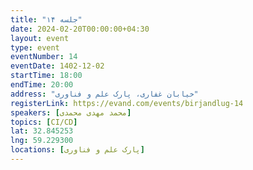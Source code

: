 ```yaml
---
title: "جلسه ۱۴"
date: 2024-02-20T00:00:00+04:30
layout: event
type: event
eventNumber: 14
eventDate: 1402-12-02
startTime: 18:00
endTime: 20:00
address: "خیابان غفاری، پارک علم و فناوری"
registerLink: https://evand.com/events/birjandlug-14
speakers: [محمد مهدی محمدی]
topics: [CI/CD]
lat: 32.845253
lng: 59.229300
locations: [پارک علم و فناوری]
---
```


